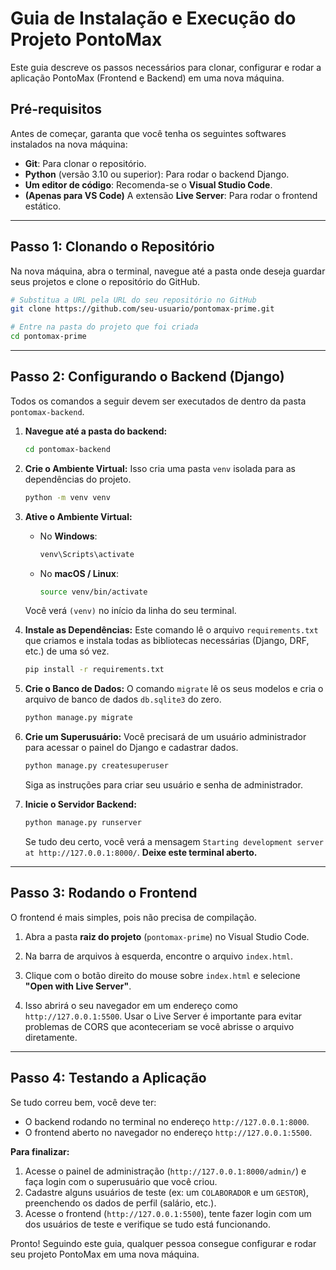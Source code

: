 # Guia de Instalação e Execução do Projeto PontoMax

Este guia descreve os passos necessários para clonar, configurar e rodar a aplicação PontoMax (Frontend e Backend) em uma nova máquina.

## Pré-requisitos

Antes de começar, garanta que você tenha os seguintes softwares instalados na nova máquina:

  - **Git**: Para clonar o repositório.
  - **Python** (versão 3.10 ou superior): Para rodar o backend Django.
  - **Um editor de código**: Recomenda-se o **Visual Studio Code**.
  - **(Apenas para VS Code)** A extensão **Live Server**: Para rodar o frontend estático.

-----

## Passo 1: Clonando o Repositório

Na nova máquina, abra o terminal, navegue até a pasta onde deseja guardar seus projetos e clone o repositório do GitHub.

```bash
# Substitua a URL pela URL do seu repositório no GitHub
git clone https://github.com/seu-usuario/pontomax-prime.git

# Entre na pasta do projeto que foi criada
cd pontomax-prime
```

-----

## Passo 2: Configurando o Backend (Django)

Todos os comandos a seguir devem ser executados de dentro da pasta `pontomax-backend`.

1.  **Navegue até a pasta do backend:**

    ```bash
    cd pontomax-backend
    ```

2.  **Crie o Ambiente Virtual:**
    Isso cria uma pasta `venv` isolada para as dependências do projeto.

    ```bash
    python -m venv venv
    ```

3.  **Ative o Ambiente Virtual:**

      * No **Windows**:
        ```bash
        venv\Scripts\activate
        ```
      * No **macOS / Linux**:
        ```bash
        source venv/bin/activate
        ```

    Você verá `(venv)` no início da linha do seu terminal.

4.  **Instale as Dependências:**
    Este comando lê o arquivo `requirements.txt` que criamos e instala todas as bibliotecas necessárias (Django, DRF, etc.) de uma só vez.

    ```bash
    pip install -r requirements.txt
    ```

5.  **Crie o Banco de Dados:**
    O comando `migrate` lê os seus modelos e cria o arquivo de banco de dados `db.sqlite3` do zero.

    ```bash
    python manage.py migrate
    ```

6.  **Crie um Superusuário:**
    Você precisará de um usuário administrador para acessar o painel do Django e cadastrar dados.

    ```bash
    python manage.py createsuperuser
    ```

    Siga as instruções para criar seu usuário e senha de administrador.

7.  **Inicie o Servidor Backend:**

    ```bash
    python manage.py runserver
    ```

    Se tudo deu certo, você verá a mensagem `Starting development server at http://127.0.0.1:8000/`. **Deixe este terminal aberto.**

-----

## Passo 3: Rodando o Frontend

O frontend é mais simples, pois não precisa de compilação.

1.  Abra a pasta **raiz do projeto** (`pontomax-prime`) no Visual Studio Code.

2.  Na barra de arquivos à esquerda, encontre o arquivo `index.html`.

3.  Clique com o botão direito do mouse sobre `index.html` e selecione **"Open with Live Server"**.

4.  Isso abrirá o seu navegador em um endereço como `http://127.0.0.1:5500`. Usar o Live Server é importante para evitar problemas de CORS que aconteceriam se você abrisse o arquivo diretamente.

-----

## Passo 4: Testando a Aplicação

Se tudo correu bem, você deve ter:

  - O backend rodando no terminal no endereço `http://127.0.0.1:8000`.
  - O frontend aberto no navegador no endereço `http://127.0.0.1:5500`.

**Para finalizar:**

1.  Acesse o painel de administração (`http://127.0.0.1:8000/admin/`) e faça login com o superusuário que você criou.
2.  Cadastre alguns usuários de teste (ex: um `COLABORADOR` e um `GESTOR`), preenchendo os dados de perfil (salário, etc.).
3.  Acesse o frontend (`http://127.0.0.1:5500`), tente fazer login com um dos usuários de teste e verifique se tudo está funcionando.

Pronto\! Seguindo este guia, qualquer pessoa consegue configurar e rodar seu projeto PontoMax em uma nova máquina.